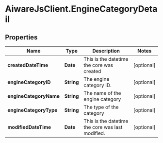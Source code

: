 # AiwareJsClient.EngineCategoryDetail

## Properties

Name | Type | Description | Notes
------------ | ------------- | ------------- | -------------
**createdDateTime** | **Date** | This is the datetime the core was created | [optional] 
**engineCategoryID** | **String** | The engine category ID. | [optional] 
**engineCategoryName** | **String** | The name of the engine category | [optional] 
**engineCategoryType** | **String** | The type of the category | [optional] 
**modifiedDateTime** | **Date** | This is the datetime the core was last modified. | [optional] 



